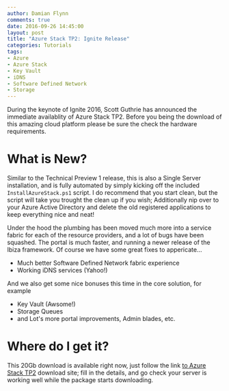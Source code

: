 ```yaml
---
author: Damian Flynn
comments: true
date: 2016-09-26 14:45:00
layout: post
title: "Azure Stack TP2: Ignite Release"
categories: Tutorials
tags:
- Azure
- Azure Stack
- Key Vault
- iDNS
- Software Defined Network
- Storage
---
```


During the keynote of Ignite 2016, Scott Guthrie has announced the immediate availablity of Azure Stack TP2. Before you being the download of this amazing cloud platform please be sure the check the hardware requirements.

# What is New?
Similar to the Technical Preview 1 release, this is also a Single Server installation, and is fully automated by simply kicking off the included `InstallAzureStack.ps1` script. I do recommend that you start clean, but the script will take you trought the clean up if you wish; Additionally nip over to your Azure Active Directory and delete the old registered applications to keep everything nice and neat!

Under the hood the plumbing has been moved much more into a service fabric for each of the resource providers, and a lot of bugs have been squashed. The portal is much faster, and running a newer release of the Ibiza framework. Of course we have some great fixes to appericate...
* Much better Software Defined Network fabric experience
* Working iDNS services (Yahoo!)

And we also get some nice bonuses this time in the core solution, for example
* Key Vault (Awsome!)
* Storage Queues
* and Lot's more portal improvements, Admin blades, etc.


# Where do I get it?

This 20Gb download is available right now, just follow the link [to Azure Stack TP2](https://azure.microsoft.com/en-us/overview/azure-stack/try/) download site; fill in the details, and go check your server is working well while the package starts downloading.

